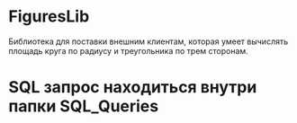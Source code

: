 # FiguresLib
Библиотека для поставки внешним клиентам, которая умеет вычислять площадь круга по радиусу и треугольника по трем сторонам.
# SQL запрос находиться внутри папки SQL_Queries
